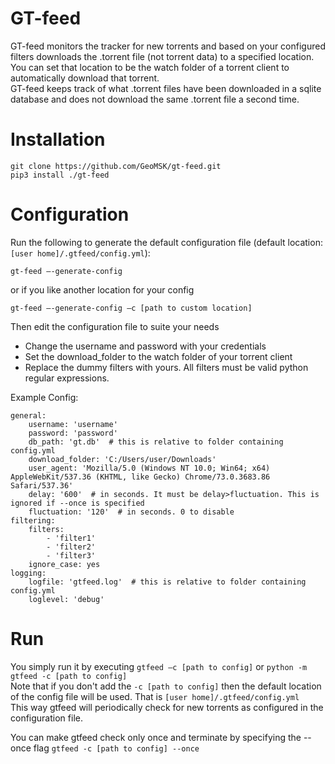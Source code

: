 # GT-feed
GT-feed monitors the tracker for new torrents and based on your configured filters downloads the .torrent file (not torrent data) to a specified location. You can set that location to be the watch folder of a torrent client to automatically download that torrent.  
GT-feed keeps track of what .torrent files have been downloaded in a sqlite database and does not download the same .torrent file a second time.


# Installation
```
git clone https://github.com/GeoMSK/gt-feed.git
pip3 install ./gt-feed
```

# Configuration
Run the following to generate the default configuration file (default location: ```[user home]/.gtfeed/config.yml```):
```
gt-feed –-generate-config
```
or if you like another location for your config
```
gt-feed –-generate-config –c [path to custom location]
```

Then edit the configuration file to suite your needs

- Change the username and password with your credentials
- Set the download_folder to the watch folder of your torrent client
- Replace the dummy filters with yours. All filters must be valid python regular expressions.

Example Config:
```
general:
    username: 'username'
    password: 'password'
    db_path: 'gt.db'  # this is relative to folder containing config.yml
    download_folder: 'C:/Users/user/Downloads'
    user_agent: 'Mozilla/5.0 (Windows NT 10.0; Win64; x64) AppleWebKit/537.36 (KHTML, like Gecko) Chrome/73.0.3683.86 Safari/537.36'
    delay: '600'  # in seconds. It must be delay>fluctuation. This is ignored if --once is specified
    fluctuation: '120'  # in seconds. 0 to disable
filtering:
    filters:
        - 'filter1'
        - 'filter2'
        - 'filter3'
    ignore_case: yes
logging:
    logfile: 'gtfeed.log'  # this is relative to folder containing config.yml
    loglevel: 'debug'
```

# Run
You simply run it by executing ```gtfeed –c [path to config]``` or ```python -m gtfeed -c [path to config]```  
Note that if you don't add the ```-c [path to config]``` then the default location of the config file will be used. That is ```[user home]/.gtfeed/config.yml```  
This way gtfeed will periodically check for new torrents as configured in the configuration file.

You can make gtfeed check only once and terminate by specifying the --once flag `gtfeed -c [path to config] --once`